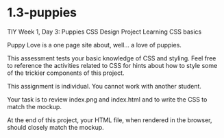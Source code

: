 # 1.3-puppies
TIY Week 1, Day 3: Puppies CSS Design Project
Learning CSS basics

Puppy Love is a one page site about, well... a love of puppies.

This assessment tests your basic knowledge of CSS and styling. Feel free to reference the activities related to CSS for hints about how to style some of the trickier components of this project.

This assignment is individual. You cannot work with another student.

Your task is to review index.png and index.html and to write the CSS to match the mockup.

At the end of this project, your HTML file, when rendered in the browser, should closely match the mockup.
